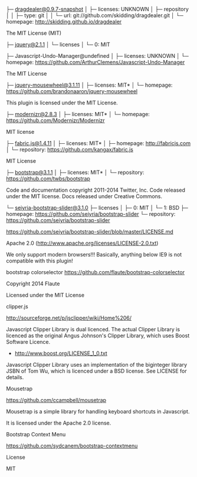 ├─ dragdealer@0.9.7-snapshot
│  ├─ licenses: UNKNOWN
│  ├─ repository
│  │  ├─ type: git
│  │  └─ url: git://github.com/skidding/dragdealer.git
│  └─ homepage: http://skidding.github.io/dragdealer


The MIT License (MIT)


├─ jquery@2.1.1
│  └─ licenses
│     └─ 0: MIT


├─ Javascript-Undo-Manager@undefined
│  ├─ licenses: UNKNOWN
│  └─ homepage: https://github.com/ArthurClemens/Javascript-Undo-Manager

The MIT License

├─ jquery-mousewheel@3.1.11
│  ├─ licenses: MIT*
│  └─ homepage: https://github.com/brandonaaron/jquery-mousewheel

This plugin is licensed under the MIT License.


├─ modernizr@2.8.3
│  ├─ licenses: MIT*
│  └─ homepage: https://github.com/Modernizr/Modernizr

MIT license

├─ fabric.js@1.4.11
│  ├─ licenses: MIT*
│  ├─ homepage: http://fabricjs.com
│  └─ repository: https://github.com/kangax/fabric.js

MIT License

├─ bootstrap@3.1.1
│  ├─ licenses: MIT*
│  └─ repository: https://github.com/twbs/bootstrap

Code and documentation copyright 2011-2014 Twitter, Inc. Code released under the MIT license. Docs released under Creative Commons.



└─ seiyria-bootstrap-slider@3.1.0
   ├─ licenses
   │  ├─ 0: MIT
   │  └─ 1: BSD
   ├─ homepage: https://github.com/seiyria/bootstrap-slider
   └─ repository: https://github.com/seiyria/bootstrap-slider

https://github.com/seiyria/bootstrap-slider/blob/master/LICENSE.md

Apache 2.0 (http://www.apache.org/licenses/LICENSE-2.0.txt)

We only support modern browsers!!! Basically, anything below IE9 is not compatible with this plugin!



bootstrap colorselector
https://github.com/flaute/bootstrap-colorselector

Copyright 2014 Flaute

Licensed under the MIT License



clipper.js

http://sourceforge.net/p/jsclipper/wiki/Home%206/

Javascript Clipper Library is dual licenced.
The actual Clipper Library is licenced as the original Angus Johnson's Clipper Library, which uses Boost Software Licence.
 * http://www.boost.org/LICENSE_1_0.txt  

Javascript Clipper Library uses an implementation of the biginteger library JSBN of Tom Wu, which is licenced under a BSD license. See LICENSE for details.


Mousetrap

https://github.com/ccampbell/mousetrap

Mousetrap is a simple library for handling keyboard shortcuts in Javascript.

It is licensed under the Apache 2.0 license.




Bootstrap Context Menu

https://github.com/sydcanem/bootstrap-contextmenu

License

MIT